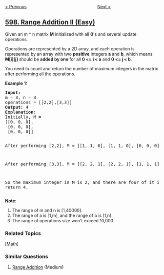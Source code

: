 <!--|This file generated by command(leetcode description); DO NOT EDIT.    |-->
<!--+----------------------------------------------------------------------+-->
<!--|@author    openset <openset.wang@gmail.com>                           |-->
<!--|@link      https://github.com/openset                                 |-->
<!--|@home      https://github.com/openset/leetcode                        |-->
<!--+----------------------------------------------------------------------+-->

[< Previous](../friend-requests-i-overall-acceptance-rate "Friend Requests I: Overall Acceptance Rate")
　　　　　　　　　　　　　　　　
[Next >](../minimum-index-sum-of-two-lists "Minimum Index Sum of Two Lists")

## [598. Range Addition II (Easy)](https://leetcode.com/problems/range-addition-ii "范围求和 II")

<p>Given an m * n matrix <b>M</b> initialized with all <b>0</b>'s and several update operations.</p>
<p>Operations are represented by a 2D array, and each operation is represented by an array with two <b>positive</b> integers <b>a</b> and <b>b</b>, which means <b>M[i][j]</b> should be <b>added by one</b> for all <b>0 <= i < a</b> and <b>0 <= j < b</b>. </p>
<p>You need to count and return the number of maximum integers in the matrix after performing all the operations.</p>

<p><b>Example 1:</b><br />
<pre>
<b>Input:</b> 
m = 3, n = 3
operations = [[2,2],[3,3]]
<b>Output:</b> 4
<b>Explanation:</b> 
Initially, M = 
[[0, 0, 0],
 [0, 0, 0],
 [0, 0, 0]]

After performing [2,2], M = 
[[1, 1, 0],
 [1, 1, 0],
 [0, 0, 0]]

After performing [3,3], M = 
[[2, 2, 1],
 [2, 2, 1],
 [1, 1, 1]]

So the maximum integer in M is 2, and there are four of it in M. So return 4.
</pre>
</p>

<p><b>Note:</b><br>
<ol>
<li>The range of m and n is [1,40000].</li>
<li>The range of a is [1,m], and the range of b is [1,n].</li>
<li>The range of operations size won't exceed 10,000.</li>
</ol>
</p>

### Related Topics
  [[Math](../../tag/math/README.md)]

### Similar Questions
  1. [Range Addition](../range-addition) (Medium)
